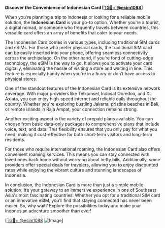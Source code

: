 **Discover the Convenience of Indonesian Card [[TG💪+ @esim1088](https://t.me/s/esim1088)]**

When you're planning a trip to Indonesia or looking for a reliable mobile solution, the **Indonesian Card** is your go-to option. Whether you're a tourist, a digital nomad, or someone who frequently travels between countries, this versatile card offers an array of benefits that cater to your needs.

The Indonesian Card comes in various types, including traditional SIM cards and eSIMs. For those who prefer physical cards, the traditional SIM card can be easily inserted into your phone, offering seamless connectivity across the archipelago. On the other hand, if you’re fond of cutting-edge technology, the eSIM is the way to go. It allows you to activate your card digitally, eliminating the hassle of visiting a store and waiting in line. This feature is especially handy when you're in a hurry or don’t have access to physical stores.

One of the standout features of the Indonesian Card is its extensive network coverage. With major providers like Telkomsel, Indosat Ooredoo, and XL Axiata, you can enjoy high-speed internet and reliable calls throughout the country. Whether you're exploring bustling Jakarta, pristine beaches in Bali, or remote islands in Raja Ampat, your connection remains strong.

Another exciting aspect is the variety of prepaid plans available. You can choose from basic data-only packages to comprehensive plans that include voice, text, and data. This flexibility ensures that you only pay for what you need, making it cost-effective for both short-term visitors and long-term residents.

For those who require international roaming, the Indonesian Card also offers convenient roaming services. This means you can stay connected with loved ones back home without worrying about hefty bills. Additionally, some providers offer special deals for travelers, allowing you to enjoy discounted rates while enjoying the vibrant culture and stunning landscapes of Indonesia.

In conclusion, the Indonesian Card is more than just a simple mobile solution; it’s your gateway to an immersive experience in one of Southeast Asia's most fascinating countries. Whether you opt for a traditional SIM card or an innovative eSIM, you’ll find that staying connected has never been easier. So, why wait? Explore the possibilities today and make your Indonesian adventure smoother than ever!

[[TG💪+ @esim1088](https://t.me/s/esim1088) ![Image](https://i.postimg.cc/Y0z9fWf4/image.png)]
